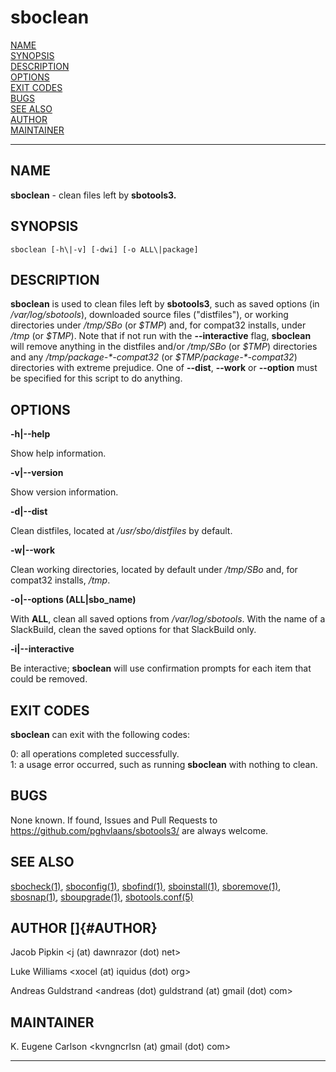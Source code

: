 # sboclean

[NAME](#name)\
[SYNOPSIS](#synopsis)\
[DESCRIPTION](#description)\
[OPTIONS](#options)\
[EXIT CODES](#exit-codes)\
[BUGS](#bugs)\
[SEE ALSO](#see-also)\
[AUTHOR](#AUTHOR)\
[MAINTAINER](#maintainer)

------------------------------------------------------------------------

## NAME

**sboclean** - clean files left by **sbotools3.**

## SYNOPSIS

    sboclean [-h\|-v] [-dwi] [-o ALL\|package]

## DESCRIPTION

**sboclean** is used to clean files left by **sbotools3**, such as saved
options (in */var/log/sbotools*), downloaded source files ("distfiles"),
or working directories under */tmp/SBo* (or *\$TMP*) and, for compat32
installs, under */tmp* (or *\$TMP*). Note that if not run with the
**\--interactive** flag, **sboclean** will remove anything in the
distfiles and/or */tmp/SBo* (or *\$TMP*) directories and any
*/tmp/package-\*-compat32* (or *\$TMP/package-\*-compat32*) directories
with extreme prejudice. One of **\--dist**, **\--work** or **\--option**
must be specified for this script to do anything.

## OPTIONS

**-h\|\--help**

Show help information.

**-v\|\--version**

Show version information.

**-d\|\--dist**

Clean distfiles, located at */usr/sbo/distfiles* by default.

**-w\|\--work**

Clean working directories, located by default under */tmp/SBo* and, for
compat32 installs, */tmp*.

**-o\|\--options (ALL\|sbo_name)**

With **ALL**, clean all saved options from */var/log/sbotools*. With the
name of a SlackBuild, clean the saved options for that SlackBuild only.

**-i\|\--interactive**

Be interactive; **sboclean** will use confirmation prompts for each item
that could be removed.

## EXIT CODES

**sboclean** can exit with the following codes:

0: all operations completed successfully.\
1: a usage error occurred, such as running **sboclean** with nothing to
clean.

## BUGS

None known. If found, Issues and Pull Requests to
<https://github.com/pghvlaans/sbotools3/> are always welcome.

## SEE ALSO

[sbocheck(1)](sbocheck.1.md), [sboconfig(1)](sboconfig.1.md), [sbofind(1)](sbofind.1.md), [sboinstall(1)](sboinstall.1.md), [sboremove(1)](sboremove.1.md),
[sbosnap(1)](sbosnap.1.md), [sboupgrade(1)](sboupgrade.1.md), [sbotools.conf(5)](sbotools.conf.5.md)

## AUTHOR []{#AUTHOR}

Jacob Pipkin \<j (at) dawnrazor (dot) net\>

Luke Williams \<xocel (at) iquidus (dot) org\>

Andreas Guldstrand \<andreas (dot) guldstrand (at) gmail (dot) com\>

## MAINTAINER

K. Eugene Carlson \<kvngncrlsn (at) gmail (dot) com\>

------------------------------------------------------------------------
